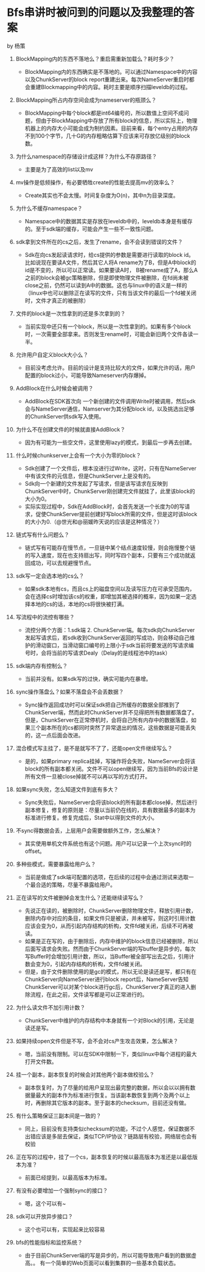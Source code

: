 Bfs串讲时被问到的问题以及我整理的答案
====

by 杨策

1.	BlockMapping内的东西不落地么？重启需重新加载么？耗时多少？


	- BlockMapping内的东西确实是不落地的。可以通过Namespace中的内容以及ChunkServer的block report重建出来。每次NameServer重启时都会重建Blockmapping中的内容。耗时主要是顺序扫描leveldb的过程。

2.	BlockMapping所占内存空间会成为nameserver的瓶颈么？

	- BlockMapping中每个block都是int64编号的，所以数值上空间不成问题，但由于BlockMapping中存放了所有block的信息，所以实际上，物理机器上的内存大小可能会成为制约因素。目前来看，每个entry占用的内存不到100个字节，几十G的内存粗略估算下应该来可存放亿级别的block数。

3.	为什么namespace的存储设计成这样？为什么不存原路径？


	- 主要是为了高效的list以及mv


4.	mv操作是低频操作，有必要牺牲create的性能去提高mv的效率么？


	- Create其实也不会太慢。时间复杂度为O(n)，其中n为目录深度。


5.	为什么不缓存namespace？


	- Namespace中的数据其实是存放在leveldb中的，leveldb本身是有缓存的。至于sdk端的缓存，可能会产生一些不一致性问题。


6.	sdk拿到文件所在的cs之后，发生了rename，会不会读到错误的文件？


	- Sdk在向cs发起读请求时，给cs提供的参数是需要进行读取的block id。比如说现在要读A文件，然后其它人将A rename为了B，但是A中block的id是不变的，所以可以正常读。如果要读A时， B被rename成了A，那么A之前的block会被gc策略删除，但是即使物理文件被删除，在fd尚未被close之前，仍然可以读到A中的数据。这也与linux中的语义是一样的（linux中也可以删除正在读写的文件，只有当该文件的最后一个fd被关闭时，文件才真正的被删除）


7.	文件的block是一次性拿到的还是多次拿到的？


	- 当前实现中还只有一个block，所以是一次性拿到的。如果有多个block时，一次需要全部拿来。否则发生rename时，可能会新旧两个文件各读一半。

8.	允许用户自定义block大小么？


	- 目前没考虑允许。目前的设计是支持比较大的文件，如果允许的话，用户配置的block过小，可能导致Nameserver内存爆掉。


9.	AddBlock在什么时候会被调用？


	- AddBlock在SDK首次向 一个新创建的文件调用Write时被调用，然后sdk会与NameServer通信，Namserver为其分配block id，以及挑选出足够的ChunkServer供sdk写入使用。


10.	为什么不在创建文件的时候就直接AddBlock？


	- 因为有可能为一些空文件，这里使用lazy的模式，到最后一步再去创建。


11.	什么时候chunkserver上会有一个大小为零的block？


	-  Sdk创建了一个文件后，根本没进行过Write，这时，只有在NameServer中有该文件的元信息，但是ChunkServer上是没有的。
	-  Sdk向一个新建的文件发起了写请求，但是该写请求在反映到ChunkServer中时，ChunkServer刚创建完文件就挂了，此里该block的大小为0。 
	-   实际实现过程中，Sdk在AddBlock时，会首先发送一个长度为0的写请求，促使ChunkServer提前创建好写block所需的文件，但是这时该block的大小为0.（@世光和@丽媛昨天说的应该是这种情况？）


12.	链式写有什么问题么？


	- 链式写有可能存在慢节点，一旦链中某个结点速度较慢，则会拖慢整个链的写入速度，现在也支持扇出写，同时写四个副本，只要有三个成功就返回成功，可以去规避慢节点。


13.	sdk写一定会选本地的cs么？


	- 如果sdk本地有cs，而且cs上的磁盘空间以及读写压力在可承受范围内，会在选择cs时增加该cs的权重，即增加其被选择的概率，因为如果一定选择本地的cs的话，本地的cs将很快被打满。


14.	写流程中的流控有哪些？


	- 流控分两个方面：1.sdk端 2. ChunkServer端。每次sdk向ChunkServer发起写请求后，若sdk收到ChunkServer返回的写成功，则会移动自己维护的滑动窗口，当滑动窗口编号的上限小于sdk当前将要发送的写请求编号时，会将当前的写请求Dealy（Delay的是线程池中的task）


15.	sdk端内存有控制么？


	- 当前并没有。如果sdk写的过快，确实可能内在暴增。


16.	sync操作落盘么？如果不落盘会不会丢数据？


	- Sync操作返回成功时可以保证sdk把自己所缓存的数据全部推到了ChunkServer端，然而此时ChunkServer并不见得把所有数据都落盘了。但是，ChunkServer在正常停机时，会将自己所有内存中的数据落盘，如果三个副本所在的cs都同时突然了异常退出的情况，这些数据是可能丢失的，这一点后面会改进。


17.	混合模式写主挂了，是不是就写不了了，还能open文件继续写么？


	- 是的，如果primary replica挂掉，写操作将会失败，NameServer会将该block的所有副本都关闭。文件不可以open继续写，因为当前Bfs的设计是所有文件一旦被close掉就不可以再以写的方式打开。


18.	如果sync失败，怎么知道文件到底有多大？


	- Sync失败后，NameServer会将该block的所有副本都close掉，然后进行副本修复，修复的原则是：尽量以当前仍在线的，具有数据最多的副本为标准进行修复。修复完成后，Stat中以得到文件的大小。


19.	不sync得数据会丢，上层用户会需要做额外工作，怎么解决？


	- 其实使用单机文件系统也有这个问题。用户可以记录一个上次sync时的offset。


20.	多种些模式，需要暴露给用户么？


	- 当前是做成了sdk端可配置的选项，在后续的过程中会通过测试来选取一个最合适的策略，尽量不暴露给用户。


21.	正在读写的文件被删掉会发生什么？还能继续读写么？


	- 先说正在读的，被删除时，ChunkServer删除物理文件，释放引用计数，删除内存中对应的条目，如果文件只是被读，并未被写，则这时引用计数应该会变为0，从而引起内存结构的析构，文件fd被关闭，后续不可再被读。
	- 如果是正在写的，由于删除后，内存中维护的block信息已经被删除，所以后面写请求会失败。然而由于ChunkServer端的写buffer是异步的，每次写Buffer时会增加引用计数，所以，当Buffer被全部写出去之后，引用计数会变为0，引起内存结构的析构，文件fd被关闭。
	- 但是，由于文件删除使用的是gc的模式，所以无论是读还是写，都只有在ChunkServer向NameServer进行block report后，NameServer告知ChunkServer可以对某个block进行gc后，ChunkServer才真正的进入删除流程，在此之前，文件读写都是可以正常进行的。


22.	为什么读文件不加引用计数？


	-	ChunkServer中维护的内存结构中本身就有一个对Block的引用，无论是读还是写。


23.	如果持续open文件但是不写，会不会对cs产生攻击效果，怎么解决？


	- 嗯，当前没有限制。可以在SDK中限制一下，类似linux中每个进程的最大打开文件数。


24.	挂一个副本，副本恢复的时候会对其他两个副本做校验么？


	- 副本恢复时，为了尽量的给用户呈现出最完整的数据，所以会以以拥有数据量最大的副本作为标准进行恢复。当该副本数恢复到两个及两个以上时，再删除其它版本的副本。至于副本的checksum，目前还没有做。
	

25.	有什么策略保证三副本间是一致的？

	- 同上，目前没有支持类似checksum的功能，不过个人感觉，保证数据不出错应该是多层去保证，类似TCP/IP协议？链路层有校验，网络层也会有校验


26.	正在写的过程中，挂了一个cs，副本恢复的时候以最高版本为准还是以最低版本为准？


	- 前面已经提到，以最高版本为标准。
27.	有没有必要增加一个强制sync的接口？


	- 嗯，这个可以有~


28.	sdk可以开放异步接口？


	- 这个也可以有，实现起来比较容易


29.	bfs的性能指标和监控系统？


	- 由于目前ChunkServer端的写是异步的，所以可能导致用户看到的数据虚高。。 有一个简单的Web页面可以看到集群的一些基本负载状态。

